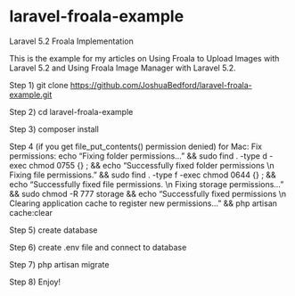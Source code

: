 # laravel-froala-example
Laravel 5.2 Froala Implementation
	
This is the example for my articles on Using Froala to Upload Images with Laravel 5.2 and Using Froala Image Manager with Laravel 5.2.

Step 1)
	git clone https://github.com/JoshuaBedford/laravel-froala-example.git

Step 2)
	cd laravel-froala-example

Step 3)
	composer install

Step 4 (if you get file_put_contents() permission denied) for Mac:
Fix permissions:
	echo “Fixing folder permissions…” && sudo find . -type d -exec chmod 0755 {} \; && echo “Successfully fixed folder permissions \n Fixing file permissions.” && sudo find . -type f -exec chmod 0644 {} \; && echo “Successfully fixed file permissions. \n Fixing storage permissions…” && sudo chmod -R 777 storage && echo “Successfully fixed permissions \n Clearing application cache to register new permissions…” && php artisan cache:clear

Step 5)
	create database

Step 6)
	create .env file and connect to database

Step 7)
	php artisan migrate

Step 8)
	Enjoy!
